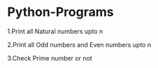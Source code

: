# Python-Programs
1.Print all Natural numbers upto n

2.Print all Odd numbers and Even numbers upto n

3.Check Prime number or not
